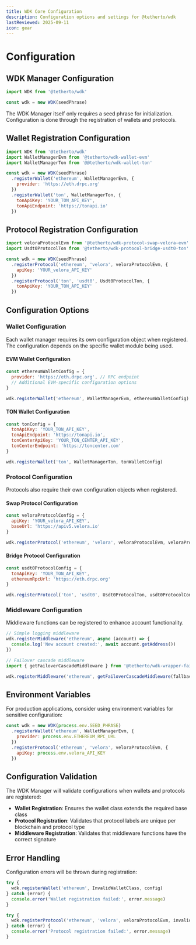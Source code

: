 ```yaml
---
title: WDK Core Configuration
description: Configuration options and settings for @tetherto/wdk
lastReviewed: 2025-09-11
icon: gear
---
```


# Configuration

## WDK Manager Configuration

```javascript
import WDK from '@tetherto/wdk'

const wdk = new WDK(seedPhrase)
```

The WDK Manager itself only requires a seed phrase for initialization. Configuration is done through the registration of wallets and protocols.

## Wallet Registration Configuration

```javascript
import WDK from '@tetherto/wdk'
import WalletManagerEvm from '@tetherto/wdk-wallet-evm'
import WalletManagerTon from '@@tetherto/wdk-wallet-ton'

const wdk = new WDK(seedPhrase)
  .registerWallet('ethereum', WalletManagerEvm, {
    provider: 'https://eth.drpc.org'
  })
  .registerWallet('ton', WalletManagerTon, {
    tonApiKey: 'YOUR_TON_API_KEY',
    tonApiEndpoint: 'https://tonapi.io'
  })
```

## Protocol Registration Configuration

```javascript
import veloraProtocolEvm from '@tetherto/wdk-protocol-swap-velora-evm'
import Usdt0ProtocolTon from '@tetherto/wdk-protocol-bridge-usdt0-ton'

const wdk = new WDK(seedPhrase)
  .registerProtocol('ethereum', 'velora', veloraProtocolEvm, {
    apiKey: 'YOUR_velora_API_KEY'
  })
  .registerProtocol('ton', 'usdt0', Usdt0ProtocolTon, {
    tonApiKey: 'YOUR_TON_API_KEY'
  })
```

## Configuration Options

### Wallet Configuration

Each wallet manager requires its own configuration object when registered. The configuration depends on the specific wallet module being used.

#### EVM Wallet Configuration

```javascript
const ethereumWalletConfig = {
  provider: 'https://eth.drpc.org', // RPC endpoint
  // Additional EVM-specific configuration options
}

wdk.registerWallet('ethereum', WalletManagerEvm, ethereumWalletConfig)
```

#### TON Wallet Configuration

```javascript
const tonConfig = {
  tonApiKey: 'YOUR_TON_API_KEY',
  tonApiEndpoint: 'https://tonapi.io',
  tonCenterApiKey: 'YOUR_TON_CENTER_API_KEY',
  tonCenterEndpoint: 'https://toncenter.com'
}

wdk.registerWallet('ton', WalletManagerTon, tonWalletConfig)
```


### Protocol Configuration

Protocols also require their own configuration objects when registered.

#### Swap Protocol Configuration

```javascript
const veloraProtocolConfig = {
  apiKey: 'YOUR_velora_API_KEY',
  baseUrl: 'https://apiv5.velora.io'
}

wdk.registerProtocol('ethereum', 'velora', veloraProtocolEvm, veloraProtocolConfig)
```

#### Bridge Protocol Configuration

```javascript
const usdt0ProtocolConfig = {
  tonApiKey: 'YOUR_TON_API_KEY',
  ethereumRpcUrl: 'https://eth.drpc.org'
}

wdk.registerProtocol('ton', 'usdt0', Usdt0ProtocolTon, usdt0ProtocolConfig)
```

### Middleware Configuration

Middleware functions can be registered to enhance account functionality.

```javascript
// Simple logging middleware
wdk.registerMiddleware('ethereum', async (account) => {
  console.log('New account created:', await account.getAddress())
})

// Failover cascade middleware
import { getFailoverCascadeMiddleware } from '@tetherto/wdk-wrapper-failover-cascade'

wdk.registerMiddleware('ethereum', getFailoverCascadeMiddleware(fallbackOptions))
```

## Environment Variables

For production applications, consider using environment variables for sensitive configuration:

```javascript
const wdk = new WDK(process.env.SEED_PHRASE)
  .registerWallet('ethereum', WalletManagerEvm, {
    provider: process.env.ETHEREUM_RPC_URL
  })
  .registerProtocol('ethereum', 'velora', veloraProtocolEvm, {
    apiKey: process.env.velora_API_KEY
  })
```

## Configuration Validation

The WDK Manager will validate configurations when wallets and protocols are registered:

- **Wallet Registration**: Ensures the wallet class extends the required base class
- **Protocol Registration**: Validates that protocol labels are unique per blockchain and protocol type
- **Middleware Registration**: Validates that middleware functions have the correct signature

## Error Handling

Configuration errors will be thrown during registration:

```javascript
try {
  wdk.registerWallet('ethereum', InvalidWalletClass, config)
} catch (error) {
  console.error('Wallet registration failed:', error.message)
}

try {
  wdk.registerProtocol('ethereum', 'velora', veloraProtocolEvm, invalidConfig)
} catch (error) {
  console.error('Protocol registration failed:', error.message)
}
```
